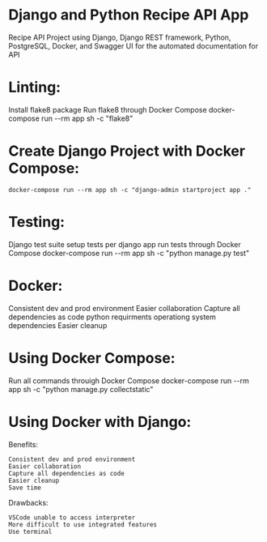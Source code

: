 # Django and Python Recipe API App
Recipe API Project using Django, Django REST framework, Python, PostgreSQL, Docker, and Swagger UI for the automated documentation for API


# Linting:
  Install flake8 package
  Run flake8 through Docker Compose 
      docker-compose run --rm app sh -c "flake8"

# Create Django Project with Docker Compose:

    docker-compose run --rm app sh -c "django-admin startproject app ."

# Testing:
  Django test suite
  setup tests per django app
  run tests through Docker Compose
      docker-compose run --rm app sh -c "python manage.py test"






# Docker:
  Consistent dev and prod environment
  Easier collaboration
  Capture all dependencies as code
    python requirments
    operationg system dependencies
  Easier cleanup

# Using Docker Compose:

  Run all commands throuigh Docker Compose
      docker-compose run --rm app sh -c "python manage.py collectstatic"

# Using Docker with Django:

  Benefits:

    Consistent dev and prod environment
    Easier collaboration
    Capture all dependencies as code
    Easier cleanup
    Save time

  Drawbacks:

    VSCode unable to access interpreter
    More difficult to use integrated features
    Use terminal